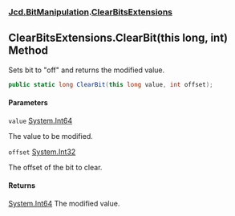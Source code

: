### [Jcd.BitManipulation](Jcd.BitManipulation.md 'Jcd.BitManipulation').[ClearBitsExtensions](Jcd.BitManipulation.ClearBitsExtensions.md 'Jcd.BitManipulation.ClearBitsExtensions')

## ClearBitsExtensions.ClearBit(this long, int) Method

Sets bit to "off" and returns the modified value.

```csharp
public static long ClearBit(this long value, int offset);
```
#### Parameters

<a name='Jcd.BitManipulation.ClearBitsExtensions.ClearBit(thislong,int).value'></a>

`value` [System.Int64](https://docs.microsoft.com/en-us/dotnet/api/System.Int64 'System.Int64')

The value to be modified.

<a name='Jcd.BitManipulation.ClearBitsExtensions.ClearBit(thislong,int).offset'></a>

`offset` [System.Int32](https://docs.microsoft.com/en-us/dotnet/api/System.Int32 'System.Int32')

The offset of the bit to clear.

#### Returns

[System.Int64](https://docs.microsoft.com/en-us/dotnet/api/System.Int64 'System.Int64')
The modified value.